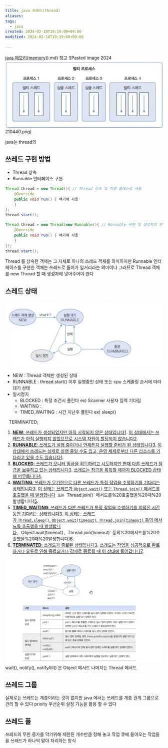 ```yaml
---
title: java 쓰레드(thread)
aliases: 
tags:
  - java
created: 2024-02-18T19:19:00+09:00
modified: 2024-02-18T19:19:00+09:00

---
```

[java 메모리(memory)](memory)).md) 참고
![Pasted image 2024![](../08.media/20240218210440.png)210440.png)

java는 thread의
## 쓰레드 구현 방법

- Thread 상속
- Runnable 인터페이스 구현
```java
Thread thread = new Thread(){ // Thread 상속 및 익명 클래스로 사용
	@Override
	public void run() { 여기에 사용
	}
};
thread.start();
```

```java
Thread thread = new Thread(new Runnable(){ // Runnable 구현 및 생성자의 인자
	@Override
	public void run() { 여기에 사용
	}
});
thread.start();
```
Thread 를 상속한 객체는 그 자체로 하나의 쓰레드 객체를 의미하지만
Runnable 인터페이스를 구현한 객체는 쓰레드로 들어가 일거리라는 의미이다 그러므로 Thread 객체를 new Thread 할 때 생성자에 넣어주어야 한다


## 스레드 상태
![Pasted image 20240218213931](../08.media/20240218213931.png)
- NEW : Thread 객체만 생성된 상태
- RUNNABLE : thread.start() 이후 실행중인 상태 또는 cpu 스케줄링 순서에 따라 대기 상태
- 일시정지
	- BLOCKED : 특정 조건시 풀린다 ex) Scanner 사용자 입력 기다림
	- WAITING : 
	- TIMED_WAITING : 시간 지난후 풀린다 ex) sleep()

   TERMINATED;

1. [**NEW**: 쓰레드가 생성되었지만 아직 시작되지 않은 상태입니다](https://www.geeksforgeeks.org/lifecycle-and-states-of-a-thread-in-java/)[1](https://www.geeksforgeeks.org/lifecycle-and-states-of-a-thread-in-java/). [이 상태에서는 쓰레드가 아직 실행되지 않았으므로 시스템 자원이 할당되지 않습니다](https://www.geeksforgeeks.org/lifecycle-and-states-of-a-thread-in-java/)[2](https://web.mit.edu/java_v1.0.2/www/tutorial/java/threads/states.html).
2. [**RUNNABLE**: 쓰레드가 실행 중이거나 언제든지 실행할 준비가 된 상태입니다](https://docs.oracle.com/javase/8/docs/api/java/lang/Thread.State.html)[3](https://docs.oracle.com/javase/8/docs/api/java/lang/Thread.State.html). [이 상태에서 쓰레드는 실제로 실행 중일 수도 있고, 운영 체제로부터 다른 리소스를 기다리고 있을 수도 있습니다](https://www.geeksforgeeks.org/lifecycle-and-states-of-a-thread-in-java/)[1](https://www.geeksforgeeks.org/lifecycle-and-states-of-a-thread-in-java/).
3. [**BLOCKED**: 쓰레드가 모니터 잠금을 획득하려고 시도하지만 현재 다른 쓰레드가 잠금을 보유하고 있는 상태입니다](https://docs.oracle.com/javase/8/docs/api/java/lang/Thread.State.html)[3](https://docs.oracle.com/javase/8/docs/api/java/lang/Thread.State.html). [쓰레드는 잠금을 획득할 때까지 BLOCKED 상태에 머무릅니다](https://stackoverflow.com/questions/15680422/difference-between-wait-and-blocked-thread-states)[4](https://stackoverflow.com/questions/15680422/difference-between-wait-and-blocked-thread-states).
4. [**WAITING**: 쓰레드가 무기한으로 다른 쓰레드가 특정 작업을 수행하기를 기다리는 상태입니다](https://docs.oracle.com/javase/8/docs/api/java/lang/Thread.State.html)[3](https://docs.oracle.com/javase/8/docs/api/java/lang/Thread.State.html). [이 상태는 쓰레드가 `Object.wait()` 또는 `Thread.join()` 메서드를 호출했을 때 발생합니다]()` 또는 `Thread.join()` 메서드를%20호출했을%20때%20발생합니다)[5](https://www.baeldung.com/java-lang-thread-state-waiting-parking).
5. [**TIMED_WAITING**: 쓰레드가 다른 쓰레드가 특정 작업을 수행하기를 지정된 시간 동안 기다리는 상태입니다](https://docs.oracle.com/javase/8/docs/api/java/lang/Thread.State.html)[3](https://docs.oracle.com/javase/8/docs/api/java/lang/Thread.State.html). [이 상태는 쓰레드가 `Thread.sleep()`, `Object.wait(timeout)`, `Thread.join(timeout)` 등의 메서드를 호출했을 때 발생합니다]()`, `Object.wait(timeout)`, `Thread.join(timeout)` 등의%20메서드를%20호출했을%20때%20발생합니다)[6](https://www.atatus.com/blog/jvm-thread-insights-spot-diagnose-waiting-threads/).
6. [**TERMINATED**: 쓰레드가 종료된 상태입니다](https://www.geeksforgeeks.org/lifecycle-and-states-of-a-thread-in-java/)[3](https://docs.oracle.com/javase/8/docs/api/java/lang/Thread.State.html). [쓰레드는 작업을 성공적으로 완료하거나 오류로 인해 종료되거나 강제로 종료될 때 이 상태에 들어갑니다](https://howtodoinjava.com/java/multi-threading/java-thread-life-cycle-and-thread-states/)[7](https://howtodoinjava.com/java/multi-threading/java-thread-life-cycle-and-thread-states/).


![Pasted image 20240218220357](../08.media/20240218220357.png)
wait(), notify(), notifyAll() 은 Object 메서드
나머지는 Thread 메서드

## 쓰레드 그룹
실제로는 쓰레드는 계층이라는 것이 없지만 java 에서는 쓰레드를 계층 관계 그룹으로 관리 할 수 있다 prioity 우선순위 설정 기능을 활용 할 수 있다


## 쓰레드 풀
쓰레드의 무한 증가를 막기위해 제한된 개수만큼 정해 놓고 작업 큐에 들어오는 작업들을 쓰레드가 하나씩 맡아 처리하는 방식